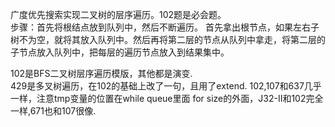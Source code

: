广度优先搜索实现二叉树的层序遍历。102题是必会题。  
步骤：首先将根结点放到队列中，然后不断遍历。 首先拿出根节点，如果左右子树不为空，就将其放入队列中。然后再将第二层的节点从队列中拿走，将第二层的子节点放入队列中，把每层的遍历节点放入到结果集中。


102是BFS二叉树层序遍历模版，其他都是演变.   
429是多叉树遍历，在102的基础上改了一句，且用了extend. 
102,107和637几乎一样，注意tmp变量的位置在while queue里面 for size的外面，J32-II和102完全一样,671也和107很像. 
